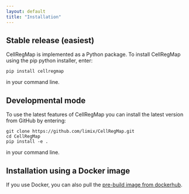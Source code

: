 ```yaml
---
layout: default
title: "Installation"
---
```


## Stable release (easiest)

CellRegMap is implemented as a Python package.
To install CellRegMap using the pip python installer, enter:

    pip install cellregmap

in your command line.

## Developmental mode

To use the latest features of CellRegMap you can install the latest version from GitHub by entering:

    git clone https://github.com/limix/CellRegMap.git
    cd CellRegMap
    pip install -e .

in your command line.

## Installation using a Docker image 
If you use Docker, you can also pull the [pre-build image from dockerhub](https://hub.docker.com/r/annasecuomo/cellregmap).

<!-- you can build an image using the provided Dockerfile:

docker build -t mofa2 .
You will then be able to use R or Python from the container.

docker run -ti --rm -v $DATA_DIRECTORY:/data mofa2 R
#                   ^
#                   |
#                    use `-v` to map a folder on your machine to a container directory
The command above will launch R with MOFA2 and its dependencies installed while mounting $DATA_DIRECTORY to the container. --> 

<!-- ## Running tests

From your command line, enter

    python setup.py test --> 
